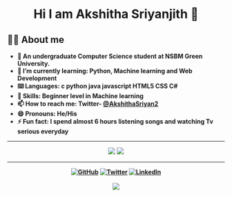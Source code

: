   ## <h1 align="center">Hi I am Akshitha Sriyanjith 👋</h1>

<b><h2>🙇‍♀️ About me</h2>

- 🏫 An undergraduate Computer Science student at NSBM Green University.
- 🌱 I’m currently learning: Python, Machine learning and Web Development 
- ⌨️ Languages: c python java javascript HTML5 CSS C#
- 🤖 Skills: Beginner level in  Machine learning
- 📫 How to reach me: Twitter- <a href="https://twitter.com/AkshithaSriyan2">@AkshithaSriyan2 </a>
- 😄 Pronouns: He/His
- ⚡ Fun fact: I spend almost 6 hours listening songs and watching Tv serious everyday

<hr>
  <p align="center">
 <img src="https://github-readme-stats.vercel.app/api?username=Akshisriyan&&show_icons=true&title_color=ffffff&icon_color=bb2acf&text_color=daf7dc&bg_color=151515"
<br>
 
  <img src="https://github-readme-stats.vercel.app/api/top-langs/?username=Akshisriyan&layout=compact&title_color=ffffff&icon_color=bb2acf&text_color=daf7dc&bg_color=151515">
  <br>
    </p>
   <hr> 
  <p align="center">
	<a href="https://github.com/Akshisriyan"><img src="https://img.shields.io/static/v1?style=for-the-badge&message=GitHub&color=181717&logo=GitHub&logoColor=FFFFFF&label=" alt="GitHub"/></a>
    	<a href="https://twitter.com/AkshithaSriyan2"><img src="https://img.shields.io/static/v1?style=for-the-badge&message=Twitter&color=1DA1F2&logo=Twitter&logoColor=FFFFFF&label=" alt="Twitter"/></a>
	<a href="https://www.linkedin.com/in/akshitha-sriyanjith-077978213/"><img src="https://img.shields.io/badge/LinkedIn-0077B5?style=for-the-badge&logo=linkedin&logoColor=white" alt="LinkedIn"/></a>
<br>
	  <br>
 <img src="https://camo.githubusercontent.com/ddd267ee999e5e96853b3992b1f0c193674f0569fec7b643ef9c8ee44c15a034/68747470733a2f2f677076632e6172747572696f2e6465762f52616a6974686c6168697275">
</p>
